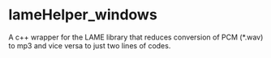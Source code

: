 # lameHelper_windows
A c++ wrapper for the LAME library that reduces conversion of PCM (*.wav) to mp3 and vice versa to just two lines of codes.
